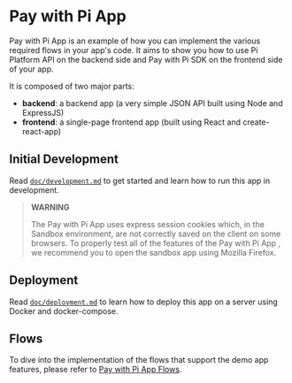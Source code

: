# Pay with Pi App

Pay with Pi App is an example of how you can implement the various required flows in your app's code.
It aims to show you how to use Pi Platform API on the backend side and Pay with Pi SDK on the frontend side of your app.


It is composed of two major parts:

* **backend**: a backend app (a very simple JSON API built using Node and ExpressJS)
* **frontend**: a single-page frontend app (built using React and create-react-app)


## Initial Development

Read [`doc/development.md`](./doc/development.md) to get started and learn how to run this app in development.

> **WARNING**
>
> The Pay with Pi App uses express session cookies which, in the Sandbox environment, are not correctly saved on the client on some browsers.
> To properly test all of the features of the Pay with Pi App
, we recommend you to open the sandbox app using Mozilla Firefox.


## Deployment

Read [`doc/deployment.md`](./doc/deployment.md) to learn how to deploy this app on a server using Docker and docker-compose.


## Flows

To dive into the implementation of the flows that support the demo app features, please refer to
[Pay with Pi App Flows](./FLOWS.md).
